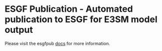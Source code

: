 # ESGF Publication - Automated publication to ESGF for E3SM model output

Please visit the esgfpub [docs](../docs/2_esgfpub.md) for more information.